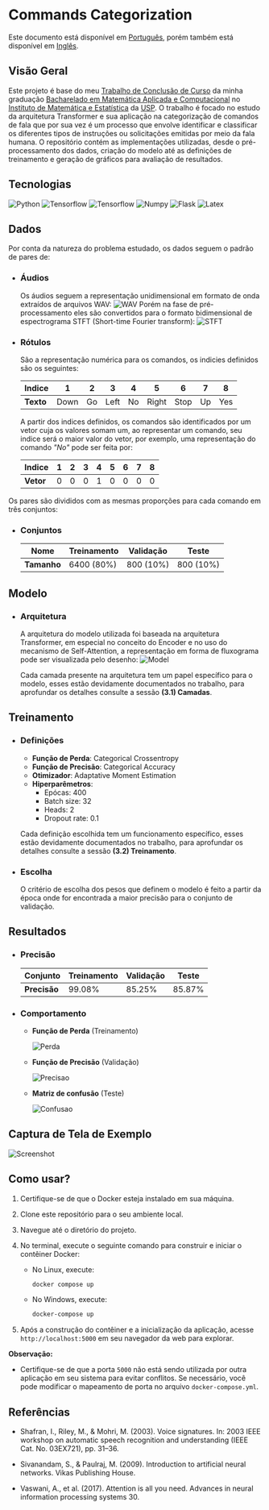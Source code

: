 # Commands Categorization

Este documento está disponível em [Português](https://github.com/lucsalm/commands-categirization/blob/main/README-pt-BR.md), porém também
está disponível em [Inglês](https://github.com/lucsalm/commands-categirization/blob/main/README.md).

## Visão Geral

Este projeto é base do meu
[Trabalho de Conclusão de Curso](https://github.com/lucsalm/commands-categirization/blob/main/TCC.pdf)
da minha graduação [Bacharelado em Matemática Aplicada e Computacional](https://www.ime.usp.br/bmac/)
no [Instituto de Matemática e Estatística](https://www.ime.usp.br) da [USP](https://www5.usp.br).
O trabalho é focado no estudo da arquitetura Transformer e sua aplicação na categorização de comandos de fala
que por sua vez é um processo que envolve identificar e classificar os diferentes tipos de instruções ou solicitações
emitidas por meio da fala humana. O repositório contém as implementações utilizadas,
desde o pré-processamento dos dados, criação do modelo até as definições de treinamento e
geração de gráficos para avaliação de resultados.

## Tecnologias

![Python](https://img.shields.io/badge/Python-3776AB.svg?style=for-the-badge&logo=Python&logoColor=white)
![Tensorflow](https://img.shields.io/badge/TensorFlow-FF6F00.svg?style=for-the-badge&logo=TensorFlow&logoColor=white)
![Tensorflow](https://img.shields.io/badge/Keras-D00000.svg?style=for-the-badge&logo=Keras&logoColor=white)
![Numpy](https://img.shields.io/badge/NumPy-013243.svg?style=for-the-badge&logo=NumPy&logoColor=white)
![Flask](https://img.shields.io/badge/Flask-000000.svg?style=for-the-badge&logo=Flask&logoColor=white)
![Latex](https://img.shields.io/badge/LaTeX-008080.svg?style=for-the-badge&logo=LaTeX&logoColor=white)

## Dados

Por conta da natureza do problema estudado, os dados seguem o padrão de pares de:

- ### Áudios
  Os áudios seguem a representação unidimensional em formato de onda extraídos de arquivos WAV:
  ![WAV](https://raw.githubusercontent.com/lucsalm/commands-categirization/main/app/files/documentation/wav_all.png)
  Porém na fase de pré-processamento eles são convertidos para o formato bidimensional de espectrograma STFT (Short-time
  Fourier transform):
  ![STFT](https://raw.githubusercontent.com/lucsalm/commands-categirization/main/app/files/documentation/spec_all.png)

- ### Rótulos
  São a representação numérica para os comandos, os indicies definidos são os seguintes:

  | **Indice** | 1    | 2  | 3    | 4  | 5     | 6    | 7  | 8   |
  |------------|------|----|------|----|-------|------|----|-----|
  | **Texto**  | Down | Go | Left | No | Right | Stop | Up | Yes |

  A partir dos indices definidos, os comandos são identificados por um vetor cuja os valores somam um, ao representar
  um comando, seu indice será o maior valor do vetor, por exemplo, uma representação do comando *"No"* pode ser feita
  por:

  | **Indice** | 1 | 2 | 3 | 4 | 5 | 6 | 7 | 8 |
  |------------|---|---|---|---|---|---|---|---|
  | **Vetor**  | 0 | 0 | 0 | 1 | 0 | 0 | 0 | 0 |

Os pares são divididos com as mesmas proporções para cada comando em três conjuntos:

- ### Conjuntos
  | **Nome**    | Treinamento | Validação  | Teste     |
  |-------------|-------------|------------|-----------|
  | **Tamanho** | 6400 (80%)  | 800 (10%)  | 800 (10%) |

## Modelo

- ### Arquitetura
  A arquitetura do modelo utilizada foi baseada na arquitetura Transformer, em especial no conceito do Encoder
  e no uso do mecanismo de Self-Attention, a representação em forma de fluxograma pode ser visualizada pelo desenho:
  ![Model](https://raw.githubusercontent.com/lucsalm/commands-categirization/main/app/files/documentation/model-diagram.jpg)

  Cada camada presente na arquitetura tem um papel específico para o modelo, esses estão devidamente documentados no
  trabalho, para aprofundar os
  detalhes consulte a sessão **(3.1) Camadas**.

## Treinamento

- ### Definições

    - **Função de Perda**: Categorical Crossentropy
    - **Função de Precisão**: Categorical Accuracy
    - **Otimizador**: Adaptative Moment Estimation
    - **Hiperparêmetros**:
        - Epócas: 400
        - Batch size: 32
        - Heads: 2
        - Dropout rate: 0.1

  Cada definição escolhida tem um funcionamento específico, esses estão devidamente documentados no trabalho, para
  aprofundar os detalhes
  consulte a sessão **(3.2) Treinamento**.


- ### Escolha
  O critério de escolha dos pesos que definem o modelo é feito a partir da época onde for encontrada a maior precisão
  para o conjunto de validação.

## Resultados

- ### Precisão
  | Conjunto     | Treinamento | Validação | Teste  |
  |--------------|-------------|-----------|--------|
  | **Precisão** | 99.08%      | 85.25%    | 85.87% | 

- ### Comportamento
  - **Função de Perda** (Treinamento) 
  
      ![Perda](https://raw.githubusercontent.com/lucsalm/commands-categirization/main/app/files/documentation/train_loss.png)

  - **Função de Precisão** (Validação)
  
      ![Precisao](https://raw.githubusercontent.com/lucsalm/commands-categirization/main/app/files/documentation/validation_accuracy.png)
  
  - **Matriz de confusão** (Teste)
  
      ![Confusao](https://raw.githubusercontent.com/lucsalm/commands-categirization/main/app/files/documentation/confusion-teste.png)

## Captura de Tela de Exemplo

![Screenshot](https://raw.githubusercontent.com/lucsalm/commands-categirization/main/app/files/documentation/screenshot.png)

## Como usar?
1. Certifique-se de que o Docker esteja instalado em sua máquina.
2. Clone este repositório para o seu ambiente local.
3. Navegue até o diretório do projeto.
4. No terminal, execute o seguinte comando para construir e iniciar o contêiner Docker:
    - No Linux, execute:
        ```bash
        docker compose up
        ```

    - No Windows, execute:
        ```bash
        docker-compose up
        ```

5. Após a construção do contêiner e a inicialização da aplicação, acesse `http://localhost:5000` em seu navegador da web para explorar.

**Observação:** 
- Certifique-se de que a porta `5000` não está sendo utilizada por outra aplicação em seu sistema para evitar conflitos. Se necessário, você pode modificar o mapeamento de porta no arquivo `docker-compose.yml`.


## Referências
- Shafran, I., Riley, M., & Mohri, M. (2003). Voice signatures. In: 2003 IEEE workshop on automatic speech recognition and understanding (IEEE Cat. No. 03EX721), pp. 31–36.


- Sivanandam, S., & Paulraj, M. (2009). Introduction to artificial neural networks. Vikas Publishing House.


- Vaswani, A., et al. (2017). Attention is all you need. Advances in neural information processing systems 30.


